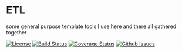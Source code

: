 ETL
===

some general purpose template tools I use here and there all gathered together

[![License](https://img.shields.io/github/license/julienlopez/ETL.svg)](http://github.com/julienlopez/ETL)
[![Build Status](https://travis-ci.org/julienlopez/ETL.png?branch=master)](https://travis-ci.org/julienlopez/ETL)
[![Coverage Status](https://img.shields.io/coveralls/julienlopez/ETL.svg)](https://coveralls.io/r/julienlopez/ETL)
[![Github Issues](https://img.shields.io/github/issues/julienlopez/ETL.svg)](http://github.com/julienlopez/ETLs)
